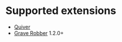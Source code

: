 # Supported extensions

* [Quiver](../../extensions/quiver/)
* [Grave Robber](../../extensions/grave-robber/) 1.2.0+
